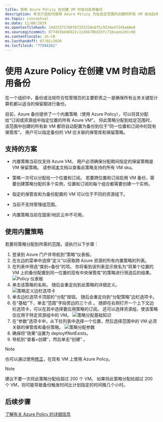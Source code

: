 ```yaml
---
title: 使用 Azure Policy 在创建 VM 时自动启用备份
description: 本文介绍如何使用 Azure Policy 为在给定范围内创建的所有 VM 自动启用备份
ms.topic: conceptual
ms.date: 11/08/2019
ms.openlocfilehash: 1d423371788f87155328e8f5c9334e47349a68e8
ms.sourcegitcommit: 877491bd46921c11dd478bd25fc718ceee2dcc08
ms.contentlocale: zh-CN
ms.lasthandoff: 07/02/2020
ms.locfileid: "77584262"
---
```

# <a name="auto-enable-backup-on-vm-creation-using-azure-policy"></a>使用 Azure Policy 在创建 VM 时自动启用备份

在一个组织中，备份或法规符合性管理员的主要职责之一是确保所有业务关键型计算机都以适当的保留期进行备份。

目前，Azure 备份提供了一个内置策略（使用 Azure Policy），可以将其分配给“订阅或资源组中指定位置的所有 Azure VM”。 将此策略分配到给定范围时，该范围中创建的所有新 VM 都将自动配置为备份到位于“同一位置和订阅中的现有保管库”。 用户可以指定备份的 VM 应关联的保管库和保留策略。

## <a name="supported-scenarios"></a>支持的方案

* 内置策略当前仅支持 Azure VM。 用户必须确保分配期间指定的保留策略是 VM 保留策略。 请参阅[本](https://docs.microsoft.com/azure/backup/backup-azure-policy-supported-skus)文档以查看此策略支持的所有 VM sku。

* 策略一次可以分配给一个位置和订阅。 若要跨位置和订阅启用 VM 备份，需要创建策略分配的多个实例，位置和订阅的每个组合都需要创建一个实例。

* 指定的保管库和为备份配置的 VM 可以位于不同的资源组下。

* 当前不支持管理组范围。

* 内置策略当前在国家/地区云中不可用。

## <a name="using-the-built-in-policy"></a>使用内置策略

若要将策略分配到所需的范围，请执行以下步骤：

1. 登录到 Azure 门户并导航到“策略”仪表板。
2. 在左边的菜单中选择“定义”以获取跨 Azure 资源的所有内置策略的列表。
3. 在列表中筛选“类别=备份”的项。 你将看到该列表显示按名为“将某个位置的 VM 上的备份配置到同一位置的现有中央保管库”的策略进行筛选后的结果。
![Policy 仪表板](./media/backup-azure-auto-enable-backup/policy-dashboard.png)
4. 单击该策略的名称。 随后会重定向到此策略的详细定义。
![策略定义边栏选项卡](./media/backup-azure-auto-enable-backup/policy-definition-blade.png)
5. 单击边栏选项卡顶部的“分配”按钮。 随后会重定向到“分配策略”边栏选项卡。
6. 在“基础”下，单击“范围”字段旁边的三个点 。 随即在右侧打开一个上下文边栏选项卡，可以在其中选择要应用策略的订阅。 还可以选择资源组，使该策略仅应用于特定资源组中的 VM。
![策略分配基础知识](./media/backup-azure-auto-enable-backup/policy-assignment-basics.png)
7. 在“参数”选项卡中，从下拉列表中选择一个位置，然后选择范围中的 VM 必须关联的保管库和备份策略。
![策略分配参数](./media/backup-azure-auto-enable-backup/policy-assignment-parameters.png)
8. 确保将“效果”设置为 deployIfNotExists。
9. 导航到“查看+创建”，然后单击“创建” 。

> [!NOTE]
>
> 也可以通过使用[修正](https://docs.microsoft.com/azure/governance/policy/how-to/remediate-resources)，在现有 VM 上使用 Azure Policy。

> [!NOTE]
>
> 建议不要一次将此策略分配给超过 200 个 VM。 如果将此策略分配给超过 200 个 VM，则可能导致备份触发时间比计划指定的时间晚几个小时。

## <a name="next-steps"></a>后续步骤

[了解有关 Azure Policy 的详细信息](https://docs.microsoft.com/azure/governance/policy/overview)
